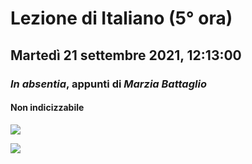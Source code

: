 # Lezione di Italiano (5° ora)

## Martedì 21 settembre 2021, 12:13:00

### _In absentia_, appunti di _Marzia Battaglio_

#### Non indicizzabile

![](https://i.imgur.com/fyTMV9j.jpg)

![](https://i.imgur.com/fyTMV9j.jpg)

<!--stackedit_data:
eyJoaXN0b3J5IjpbODU2MzEzNzkwLC01ODkyMjQwMF19
-->